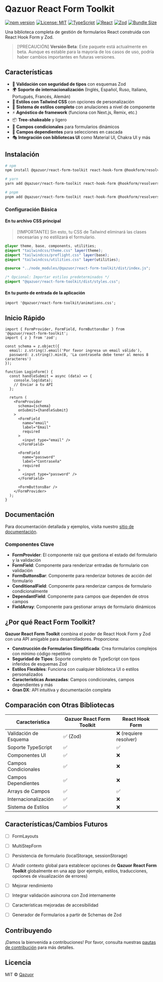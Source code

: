 # Qazuor React Form Toolkit

<div style="display: flex; flex-wrap: wrap; gap: 5px;">
  <a href="https://www.npmjs.com/package/@qazuor/react-form-toolkit"><img src="https://img.shields.io/npm/v/@qazuor/react-form-toolkit.svg" alt="npm version" /></a>
  <a href="https://opensource.org/licenses/MIT"><img src="https://img.shields.io/badge/License-MIT-blue.svg" alt="License: MIT" /></a>
  <a href="https://www.typescriptlang.org/"><img src="https://img.shields.io/badge/TypeScript-5.0-blue" alt="TypeScript" /></a>
  <a href="https://reactjs.org/"><img src="https://img.shields.io/badge/React-18.0-blue" alt="React" /></a>
  <a href="https://github.com/colinhacks/zod"><img src="https://img.shields.io/badge/Zod-3.22-blue" alt="Zod" /></a>
  <a href="https://bundlephobia.com/package/@qazuor/react-form-toolkit"><img src="https://img.shields.io/bundlephobia/minzip/@qazuor/react-form-toolkit" alt="Bundle Size" /></a>
</div>

Una biblioteca completa de gestión de formularios React construida con React Hook Form y Zod.

> [!PRECAUCIÓN]
> **Versión Beta**: Este paquete está actualmente en beta. Aunque es estable para la mayoría de los casos de uso, podría haber cambios importantes en futuras versiones.

## Características

- 🎯 **Validación con seguridad de tipos** con esquemas Zod
- 🌍 **Soporte de internacionalización** (Inglés, Español, Ruso, Italiano, Portugués, Francés, Alemán)
- 🎨 **Estilos con Tailwind CSS** con opciones de personalización
- 💅 **Sistema de estilos completo** con anulaciones a nivel de componente
- ⚡ **Agnóstico de framework** (funciona con Next.js, Remix, etc.)
- 📦 **Tree-shakeable** y ligero
- 🧩 **Campos condicionales** para formularios dinámicos
- 🔄 **Campos dependientes** para selecciones en cascada
- 🎭 **Integración con bibliotecas UI** como Material UI, Chakra UI y más

## Instalación

```bash
# npm
npm install @qazuor/react-form-toolkit react-hook-form @hookform/resolvers zod

# yarn
yarn add @qazuor/react-form-toolkit react-hook-form @hookform/resolvers zod

# pnpm
pnpm add @qazuor/react-form-toolkit react-hook-form @hookform/resolvers zod
```

### Configuración Básica

#### En tu archivo CSS principal

> [!IMPORTANTE]
> Sin esto, tu CSS de Tailwind eliminará las clases necesarias y no estilizará el formulario.

```scss
@layer theme, base, components, utilities;
@import "tailwindcss/theme.css" layer(theme);
@import "tailwindcss/preflight.css" layer(base);
@import "tailwindcss/utilities.css" layer(utilities);

@source "../node_modules/@qazuor/react-form-toolkit/dist/index.js";

/* Opcional: Importar estilos predeterminados */
@import "@qazuor/react-form-toolkit/dist/styles.css";
```

#### En tu punto de entrada de la aplicación

```tsx
import '@qazuor/react-form-toolkit/animations.css';
```

## Inicio Rápido

```tsx
import { FormProvider, FormField, FormButtonsBar } from '@qazuor/react-form-toolkit';
import { z } from 'zod';

const schema = z.object({
  email: z.string().email('Por favor ingresa un email válido'),
  password: z.string().min(8, 'La contraseña debe tener al menos 8 caracteres')
});

function LoginForm() {
  const handleSubmit = async (data) => {
    console.log(data);
    // Enviar a tu API
  };

  return (
    <FormProvider
      schema={schema}
      onSubmit={handleSubmit}
    >
      <FormField
        name="email"
        label="Email"
        required
      >
        <input type="email" />
      </FormField>

      <FormField
        name="password"
        label="Contraseña"
        required
      >
        <input type="password" />
      </FormField>

      <FormButtonsBar />
    </FormProvider>
  );
}
```

## Documentación

Para documentación detallada y ejemplos, visita nuestro [sitio de documentación](https://qazuor-react-form-toolkit.vercel.app/).

### Componentes Clave

- **FormProvider**: El componente raíz que gestiona el estado del formulario y la validación
- **FormField**: Componente para renderizar entradas de formulario con validación
- **FormButtonsBar**: Componente para renderizar botones de acción del formulario
- **ConditionalField**: Componente para renderizar campos de formulario condicionalmente
- **DependantField**: Componente para campos que dependen de otros campos
- **FieldArray**: Componente para gestionar arrays de formulario dinámicos

## ¿Por qué React Form Toolkit?

**Qazuor React Form Toolkit** combina el poder de React Hook Form y Zod con una API amigable para desarrolladores. Proporciona:

- **Construcción de Formularios Simplificada**: Crea formularios complejos con mínimo código repetitivo
- **Seguridad de Tipos**: Soporte completo de TypeScript con tipos inferidos de esquemas Zod
- **Estilos Flexibles**: Funciona con cualquier biblioteca UI o estilos personalizados
- **Características Avanzadas**: Campos condicionales, campos dependientes y más
- **Gran DX**: API intuitiva y documentación completa

## Comparación con Otras Bibliotecas

| Característica | Qazuor React Form Toolkit | React Hook Form |
|----------------|-------------------|-----------------|
| Validación de Esquema | ✅ (Zod) | ❌ (requiere resolver) |
| Soporte TypeScript | ✅ | ✅ |
| Componentes UI | ✅ | ❌ |
| Campos Condicionales | ✅ | ❌ |
| Campos Dependientes | ✅ | ❌ |
| Arrays de Campos | ✅ | ✅ |
| Internacionalización | ✅ | ❌ |
| Sistema de Estilos | ✅ | ❌ |

## Características/Cambios Futuros

- [ ] FormLayouts
- [ ] MultiStepForm
- [ ] Persistencia de formulario (localStorage, sessionStorage)
- [ ] Añadir contexto global para establecer opciones de **Qazuor React Form Toolkit** globalmente en una app (por ejemplo, estilos, traducciones, opciones de visualización de errores)
- [ ] Mejorar rendimiento
- [ ] Integrar validación asíncrona con Zod internamente
- [ ] Características mejoradas de accesibilidad
- [ ] Generador de Formularios a partir de Schemas de Zod


## Contribuyendo

¡Damos la bienvenida a contribuciones! Por favor, consulta nuestras [pautas de contribución](https://github.com/qazuor/reactFormToolkit/blob/main/docs/public/docs/es/contributing.md) para más detalles.

## Licencia

MIT © [Qazuor](https://github.com/qazuor)
